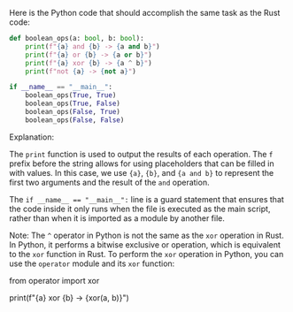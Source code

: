 Here is the Python code that should accomplish the same task as the Rust code:
```python
def boolean_ops(a: bool, b: bool):
    print(f"{a} and {b} -> {a and b}")
    print(f"{a} or {b} -> {a or b}")
    print(f"{a} xor {b} -> {a ^ b}")
    print(f"not {a} -> {not a}")

if __name__ == "__main__":
    boolean_ops(True, True)
    boolean_ops(True, False)
    boolean_ops(False, True)
    boolean_ops(False, False)
```
Explanation:

The `print` function is used to output the results of each operation. The `f` prefix before the string allows for using placeholders that can be filled in with values. In this case, we use `{a}`, `{b}`, and `{a and b}` to represent the first two arguments and the result of the `and` operation.

The `if __name__ == "__main__":` line is a guard statement that ensures that the code inside it only runs when the file is executed as the main script, rather than when it is imported as a module by another file.

Note: The `^` operator in Python is not the same as the `xor` operation in Rust. In Python, it performs a bitwise exclusive or operation, which is equivalent to the `xor` function in Rust. To perform the `xor` operation in Python, you can use the `operator` module and its `xor` function:

from operator import xor

print(f"{a} xor {b} -> {xor(a, b)}")

